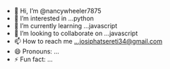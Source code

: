 - 👋 Hi, I’m @nancywheeler7875
- 👀 I’m interested in ...python
- 🌱 I’m currently learning ...javascript
- 💞️ I’m looking to collaborate on ...javascript
- 📫 How to reach me ...josiphatsereti34@gmail.com
- 😄 Pronouns: ...
- ⚡ Fun fact: ...

<!---
nancywheeler7875/nancywheeler7875 is a ✨ special ✨ repository because its `README.md` (this file) appears on your GitHub profile.
You can click the Preview link to take a look at your changes.
--->
